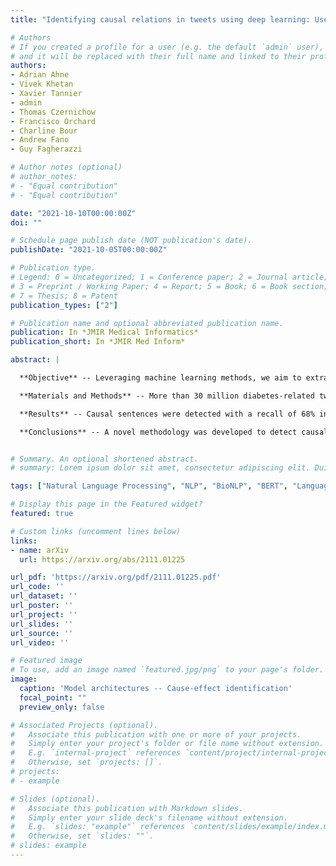 ```yaml
---
title: "Identifying causal relations in tweets using deep learning: Use case on diabetes-related tweets from 2017-2021"

# Authors
# If you created a profile for a user (e.g. the default `admin` user), write the username (folder name) here 
# and it will be replaced with their full name and linked to their profile.
authors:
- Adrian Ahne
- Vivek Khetan
- Xavier Tannier
- admin
- Thomas Czernichow
- Francisco Orchard
- Charline Bour
- Andrew Fano
- Guy Fagherazzi

# Author notes (optional)
# author_notes:
# - "Equal contribution"
# - "Equal contribution"

date: "2021-10-10T00:00:00Z"
doi: ""

# Schedule page publish date (NOT publication's date).
publishDate: "2021-10-05T00:00:00Z"

# Publication type.
# Legend: 0 = Uncategorized; 1 = Conference paper; 2 = Journal article;
# 3 = Preprint / Working Paper; 4 = Report; 5 = Book; 6 = Book section;
# 7 = Thesis; 8 = Patent
publication_types: ["2"]

# Publication name and optional abbreviated publication name.
publication: In *JMIR Medical Informatics*
publication_short: In *JMIR Med Inform*

abstract: |

  **Objective** -- Leveraging machine learning methods, we aim to extract both explicit and implicit cause-effect associations in patient-reported, diabetes-related tweets and provide a tool to better understand opinion, feelings and observations shared within the diabetes online community from a causality perspective. 

  **Materials and Methods** -- More than 30 million diabetes-related tweets in English were collected between April 2017 and January 2021. Deep learning and natural language processing methods were applied to focus on tweets with personal and emotional content. A cause-effect-tweet dataset was manually labeled and used to train 1) a fine-tuned Bertweet model to detect causal sentences containing a causal association 2) a CRF model with BERT based features to extract possible cause-effect associations. Causes and effects were clustered in a semi-supervised approach and visualised in an interactive cause-effect-network. 

  **Results** -- Causal sentences were detected with a recall of 68% in an imbalanced dataset. A CRF model with BERT based features outperformed a fine-tuned BERT model for cause-effect detection with a macro recall of 68%. This led to 96,676 sentences with cause-effect associations. "Diabetes" was identified as the central cluster followed by "Death" and "Insulin". Insulin pricing related causes were frequently associated with "Death". 

  **Conclusions** -- A novel methodology was developed to detect causal sentences and identify both explicit and implicit, single and multi-word cause and corresponding effect as expressed in diabetes-related tweets leveraging BERT-based architectures and visualised as cause-effect-network. Extracting causal associations on real-life, patient reported outcomes in social media data provides a useful complementary source of information in diabetes research.


# Summary. An optional shortened abstract.
# summary: Lorem ipsum dolor sit amet, consectetur adipiscing elit. Duis posuere tellus ac convallis placerat. Proin tincidunt magna sed ex sollicitudin condimentum.

tags: ["Natural Language Processing", "NLP", "BioNLP", "BERT", "Language Models", "Medical Informatics"]

# Display this page in the Featured widget?
featured: true

# Custom links (uncomment lines below)
links:
- name: arXiv
  url: https://arxiv.org/abs/2111.01225

url_pdf: 'https://arxiv.org/pdf/2111.01225.pdf'
url_code: ''
url_dataset: ''
url_poster: ''
url_project: ''
url_slides: ''
url_source: ''
url_video: ''

# Featured image
# To use, add an image named `featured.jpg/png` to your page's folder. 
image:
  caption: 'Model architectures -- Cause-effect identification'
  focal_point: ""
  preview_only: false

# Associated Projects (optional).
#   Associate this publication with one or more of your projects.
#   Simply enter your project's folder or file name without extension.
#   E.g. `internal-project` references `content/project/internal-project/index.md`.
#   Otherwise, set `projects: []`.
# projects:
# - example

# Slides (optional).
#   Associate this publication with Markdown slides.
#   Simply enter your slide deck's filename without extension.
#   E.g. `slides: "example"` references `content/slides/example/index.md`.
#   Otherwise, set `slides: ""`.
# slides: example
---
```


<!-- {{% callout note %}}
Click the *Cite* button above to demo the feature to enable visitors to import publication metadata into their reference management software.
{{% /callout %}}

{{% callout note %}}
Create your slides in Markdown - click the *Slides* button to check out the example.
{{% /callout %}}

Supplementary notes can be added here, including [code, math, and images](https://wowchemy.com/docs/writing-markdown-latex/). -->
